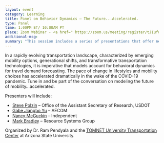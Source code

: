 ```yaml
---
layout: event
category: Learning
title: Panel on Behavior Dynamics – The Future...Accelerated.
type: Panel
time: 1:00PM ET/ 10:00AM PT
place: Zoom Webinar - <a href=" https://zoom.us/meeting/register/tJIufu6hpz0uHdTdiyez-YOMjv1UYpRdkTo5">Registration Open</a>
additional-msg:
summary: "This session includes a series of presentations that offer new methods, data, tools, and insights to understand and model dynamics of behavior."
---
```


In a rapidly evolving transportation landscape, characterized by emerging mobility options, generational shifts, and transformative transportation technologies, it is imperative that models account for behavioral dynamics for travel demand forecasting. The pace of change in lifestyles and mobility choices has accelerated dramatically in the wake of the COVID-19 pandemic. Tune in and be part of the conversation on modeling the future of mobility…accelerated.

Presenters will include:  

 - [Steve Polzin](https://www.linkedin.com/in/steven-polzin-06491b3/) – Office of the Assistant Secretary of Research, USDOT   
 - [Gabe Jiangbo Yu](https://www.linkedin.com/in/gjbyu/) – AECOM   
 - [Nancy McGuckin]() – Independent 
 - [Mark Bradley](https://rsginc.com/team/mark-bradley/) – Resource Systems Group  

Organized by Dr. Ram Pendyala and the [TOMNET University Transportation Center](https://tomnet-utc.engineering.asu.edu/) at Arizona State University.
